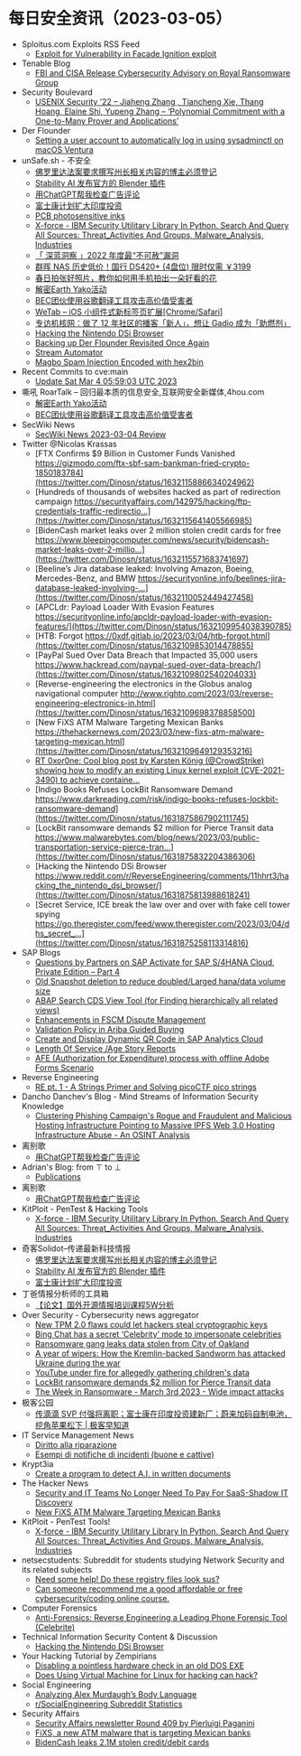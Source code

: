 # 每日安全资讯（2023-03-05）

- Sploitus.com Exploits RSS Feed
  - [Exploit for Vulnerability in Facade Ignition exploit](https://sploitus.com/exploit?id=85CC8F81-2E10-5C33-80A8-0F7EA5C645F0&utm_source=rss&utm_medium=rss)
- Tenable Blog
  - [FBI and CISA Release Cybersecurity Advisory on Royal Ransomware Group](https://www.tenable.com/blog/fbi-and-cisa-release-cybersecurity-advisory-on-royal-ransomware-group)
- Security Boulevard
  - [USENIX Security ’22 – Jiaheng Zhang , Tiancheng Xie,  Thang Hoang, Elaine Shi, Yupeng Zhang – ‘Polynomial Commitment with a One-to-Many Prover and Applications’](https://securityboulevard.com/2023/03/usenix-security-22-jiaheng-zhang-tiancheng-xie-thang-hoang-elaine-shi-yupeng-zhang-polynomial-commitment-with-a-one-to-many-prover-and-applications/)
- Der Flounder
  - [Setting a user account to automatically log in using sysadminctl on macOS Ventura](https://derflounder.wordpress.com/2023/03/04/setting-a-user-account-to-automatically-log-in-using-sysadminctl-on-macos-ventura/)
- unSafe.sh - 不安全
  - [佛罗里达法案要求撰写州长相关内容的博主必须登记](https://buaq.net/go-151990.html)
  - [Stability AI 发布官方的 Blender 插件](https://buaq.net/go-151991.html)
  - [用ChatGPT帮我检查广告评论](https://buaq.net/go-151974.html)
  - [富士康计划扩大印度投资](https://buaq.net/go-151992.html)
  - [PCB photosensitive inks](https://buaq.net/go-151962.html)
  - [X-force - IBM Security Utilitary Library In Python. Search And Query All Sources: Threat_Activities And Groups, Malware_Analysis, Industries](https://buaq.net/go-151956.html)
  - [「 深蓝洞察 」2022 年度最“不可赦”漏洞](https://buaq.net/go-151950.html)
  - [群晖 NAS 历史低价！国行 DS420+ (4盘位) 限时仅需 ￥3199](https://buaq.net/go-151975.html)
  - [春日拍张好照片，教你如何用手机拍出一朵好看的花](https://buaq.net/go-151945.html)
  - [解密Earth Yako活动](https://buaq.net/go-151938.html)
  - [BEC团伙使用谷歌翻译工具攻击高价值受害者](https://buaq.net/go-151939.html)
  - [WeTab – iOS 小组件式新标签页扩展[Chrome/Safari]](https://buaq.net/go-151940.html)
  - [专访机核网：做了 12 年社区的播客「新人」，想让 Gadio 成为「助燃剂」](https://buaq.net/go-151933.html)
  - [Hacking the Nintendo DSi Browser](https://buaq.net/go-151913.html)
  - [Backing up Der Flounder Revisited Once Again](https://buaq.net/go-151912.html)
  - [Stream Automator](https://buaq.net/go-151989.html)
  - [Magbo Spam Injection Encoded with hex2bin](https://buaq.net/go-151911.html)
- Recent Commits to cve:main
  - [Update Sat Mar  4 05:59:03 UTC 2023](https://github.com/trickest/cve/commit/24487876142712c2510b7ad3a08bc1d826fbfc06)
- 嘶吼 RoarTalk – 回归最本质的信息安全,互联网安全新媒体,4hou.com
  - [解密Earth Yako活动](https://www.4hou.com/posts/4Kln)
  - [BEC团伙使用谷歌翻译工具攻击高价值受害者](https://www.4hou.com/posts/8YGL)
- SecWiki News
  - [SecWiki News 2023-03-04 Review](http://www.sec-wiki.com/?2023-03-04)
- Twitter @Nicolas Krassas
  - [FTX Confirms $9 Billion in Customer Funds Vanished https://gizmodo.com/ftx-sbf-sam-bankman-fried-crypto-1850183784](https://twitter.com/Dinosn/status/1632115886634024962)
  - [Hundreds of thousands of websites hacked as part of redirection campaign https://securityaffairs.com/142975/hacking/ftp-credentials-traffic-redirectio...](https://twitter.com/Dinosn/status/1632115641405566985)
  - [BidenCash market leaks over 2 million stolen credit cards for free https://www.bleepingcomputer.com/news/security/bidencash-market-leaks-over-2-millio...](https://twitter.com/Dinosn/status/1632115571683741697)
  - [Beeline’s Jira database leaked: Involving Amazon, Boeing, Mercedes-Benz, and BMW https://securityonline.info/beelines-jira-database-leaked-involving-...](https://twitter.com/Dinosn/status/1632110052449427458)
  - [APCLdr: Payload Loader With Evasion Features https://securityonline.info/apcldr-payload-loader-with-evasion-features/](https://twitter.com/Dinosn/status/1632109954038390785)
  - [HTB: Forgot https://0xdf.gitlab.io/2023/03/04/htb-forgot.html](https://twitter.com/Dinosn/status/1632109853014478855)
  - [PayPal Sued Over Data Breach that Impacted 35,000 users https://www.hackread.com/paypal-sued-over-data-breach/](https://twitter.com/Dinosn/status/1632109802540204033)
  - [Reverse-engineering the electronics in the Globus analog navigational computer http://www.righto.com/2023/03/reverse-engineering-electronics-in.html](https://twitter.com/Dinosn/status/1632109698378858500)
  - [New FiXS ATM Malware Targeting Mexican Banks https://thehackernews.com/2023/03/new-fixs-atm-malware-targeting-mexican.html](https://twitter.com/Dinosn/status/1632109649129353216)
  - [RT 0xor0ne: Cool blog post by Karsten König (@CrowdStrike) showing how to modify an existing Linux kernel exploit (CVE-2021-3490) to achieve containe...](https://twitter.com/0xor0ne/status/1631935016988016640)
  - [Indigo Books Refuses LockBit Ransomware Demand https://www.darkreading.com/risk/indigo-books-refuses-lockbit-ransomware-demand](https://twitter.com/Dinosn/status/1631875867902111745)
  - [LockBit ransomware demands $2 million for Pierce Transit data https://www.malwarebytes.com/blog/news/2023/03/public-transportation-service-pierce-tran...](https://twitter.com/Dinosn/status/1631875832204386306)
  - [Hacking the Nintendo DSi Browser https://www.reddit.com/r/ReverseEngineering/comments/11hhrt3/hacking_the_nintendo_dsi_browser/](https://twitter.com/Dinosn/status/1631875813988618241)
  - [Secret Service, ICE break the law over and over with fake cell tower spying https://go.theregister.com/feed/www.theregister.com/2023/03/04/dhs_secret_...](https://twitter.com/Dinosn/status/1631875258113314816)
- SAP Blogs
  - [Questions by Partners on SAP Activate for SAP S/4HANA Cloud, Private Edition – Part 4](https://blogs.sap.com/2023/03/04/questions-by-partners-on-sap-activate-for-sap-s-4hana-cloud-private-edition-part-4/)
  - [Old Snapshot deletion to reduce doubled/Larged hana/data volume size](https://blogs.sap.com/2023/03/04/old-snapshot-deletion-to-reduce-doubled-larged-hana-data-volume-size/)
  - [ABAP Search CDS View Tool (for Finding hierarchically all related views)](https://blogs.sap.com/2023/03/04/abap-search-cds-view-tool-for-finding-hierarchically-all-related-views/)
  - [Enhancements in FSCM Dispute Management](https://blogs.sap.com/2023/03/04/enhancements-in-fscm-dispute-management/)
  - [Validation Policy in Ariba Guided Buying](https://blogs.sap.com/2023/03/04/validation-policy-in-ariba-guided-buying/)
  - [Create and Display Dynamic QR Code in SAP Analytics Cloud](https://blogs.sap.com/2023/03/04/create-and-display-dynamic-qr-code-in-sap-analytics-cloud/)
  - [Length Of Service /Age Story Reports](https://blogs.sap.com/2023/03/04/length-of-service-age-story-reports/)
  - [AFE (Authorization for Expenditure) process with offline Adobe Forms Scenario](https://blogs.sap.com/2023/03/04/afe-authorization-for-expenditure-process-with-offline-adobe-forms-scenario/)
- Reverse Engineering
  - [RE pt. 1 - A Strings Primer and Solving picoCTF pico strings](https://www.reddit.com/r/ReverseEngineering/comments/11i8jr0/re_pt_1_a_strings_primer_and_solving_picoctf_pico/)
- Dancho Danchev's Blog - Mind Streams of Information Security Knowledge
  - [Clustering Phishing Campaign's Rogue and Fraudulent and Malicious Hosting Infrastructure Pointing to Massive IPFS Web 3.0 Hosting Infrastructure Abuse - An OSINT Analysis](https://ddanchev.blogspot.com/2023/03/clustering-phishing-campaigns-rogue-and.html)
- 离别歌
  - [用ChatGPT帮我检查广告评论](https://www.leavesongs.com/THINK/using-chatgpt-for-antispam.html)
- Adrian's Blog: from ⊤ to ⊥
  - [Publications](https://adrianherrera.github.io/publications/)
- 离别歌
  - [用ChatGPT帮我检查广告评论](https://www.leavesongs.com/THINK/using-chatgpt-for-antispam.html)
- KitPloit - PenTest & Hacking Tools
  - [X-force - IBM Security Utilitary Library In Python. Search And Query All Sources: Threat_Activities And Groups, Malware_Analysis, Industries](http://www.kitploit.com/2023/03/x-force-ibm-security-utilitary-library.html)
- 奇客Solidot–传递最新科技情报
  - [佛罗里达法案要求撰写州长相关内容的博主必须登记](https://www.solidot.org/story?sid=74300)
  - [Stability AI 发布官方的 Blender 插件](https://www.solidot.org/story?sid=74299)
  - [富士康计划扩大印度投资](https://www.solidot.org/story?sid=74298)
- 丁爸情报分析师的工具箱
  - [【论文】国外开源情报培训课程5W分析](https://mp.weixin.qq.com/s?__biz=MzI2MTE0NTE3Mw==&mid=2651135178&idx=1&sn=9c2dee0ca3ee1d8bfffe56a7a1227061&chksm=f1af6bf0c6d8e2e6c82bb363de0916a8ab4bee0acaa0df6dbc440bda7b4bda17b30b685ea656&scene=58&subscene=0#rd)
- Over Security - Cybersecurity news aggregator
  - [New TPM 2.0 flaws could let hackers steal cryptographic keys](https://www.bleepingcomputer.com/news/security/new-tpm-20-flaws-could-let-hackers-steal-cryptographic-keys/)
  - [Bing Chat has a secret ‘Celebrity’ mode to impersonate celebrities](https://www.bleepingcomputer.com/news/microsoft/bing-chat-has-a-secret-celebrity-mode-to-impersonate-celebrities/)
  - [Ransomware gang leaks data stolen from City of Oakland](https://www.bleepingcomputer.com/news/security/ransomware-gang-leaks-data-stolen-from-city-of-oakland/)
  - [A year of wipers: How the Kremlin-backed Sandworm has attacked Ukraine during the war](https://therecord.media/a-year-of-wipers-how-the-kremlin-backed-sandworm-has-attacked-ukraine-during-the-war/)
  - [YouTube under fire for allegedly gathering children's data](https://www.malwarebytes.com/blog/news/2023/03/youtube-under-fire-for-allegedly-gathering-uk-childrens-data)
  - [LockBit ransomware demands $2 million for Pierce Transit data](https://www.malwarebytes.com/blog/news/2023/03/public-transportation-service-pierce-transit-struck-by-lockbit-ransomware)
  - [The Week in Ransomware - March 3rd 2023 - Wide impact attacks](https://www.bleepingcomputer.com/news/security/the-week-in-ransomware-march-3rd-2023-wide-impact-attacks/)
- 极客公园
  - [传滴滴 SVP 付强将离职；富士康在印度投资建新厂；蔚来加码自制电池，挖角苹果松下 | 极客早知道](https://mp.weixin.qq.com/s?__biz=MTMwNDMwODQ0MQ==&mid=2652984066&idx=1&sn=a51fdb239fa95d2adf987ab7c5e0dacb&chksm=7e542eb44923a7a2116ecc54544c5ede7c23b4d7ccac0e94ca6e788894815b59bc9ba905d072&scene=58&subscene=0#rd)
- IT Service Management News
  - [Diritto alla riparazione](http://blog.cesaregallotti.it/2023/03/diritto-alla-riparazione.html)
  - [Esempi di notifiche di incidenti (buone e cattive)](http://blog.cesaregallotti.it/2023/03/esempi-di-notifiche-di-incidenti-buone.html)
- Krypt3ia
  - [Create a program to detect A.I. in written documents](https://krypt3ia.wordpress.com/2023/03/04/create-a-program-to-detect-a-i-in-written-documents/)
- The Hacker News
  - [Security and IT Teams No Longer Need To Pay For SaaS-Shadow IT Discovery](https://thehackernews.com/2023/03/security-and-it-teams-no-longer-need-to.html)
  - [New FiXS ATM Malware Targeting Mexican Banks](https://thehackernews.com/2023/03/new-fixs-atm-malware-targeting-mexican.html)
- KitPloit - PenTest Tools!
  - [X-force - IBM Security Utilitary Library In Python. Search And Query All Sources: Threat_Activities And Groups, Malware_Analysis, Industries](http://www.kitploit.com/2023/03/x-force-ibm-security-utilitary-library.html)
- netsecstudents: Subreddit for students studying Network Security and its related subjects
  - [Need some help! Do these registry files look sus?](https://www.reddit.com/r/netsecstudents/comments/11igz0h/need_some_help_do_these_registry_files_look_sus/)
  - [Can someone recommend me a good affordable or free cybersecurity/coding online course.](https://www.reddit.com/r/netsecstudents/comments/11i9b2g/can_someone_recommend_me_a_good_affordable_or/)
- Computer Forensics
  - [Anti-Forensics: Reverse Engineering a Leading Phone Forensic Tool (Celebrite)](https://www.reddit.com/r/computerforensics/comments/11ick8i/antiforensics_reverse_engineering_a_leading_phone/)
- Technical Information Security Content & Discussion
  - [Hacking the Nintendo DSi Browser](https://www.reddit.com/r/netsec/comments/11hss7h/hacking_the_nintendo_dsi_browser/)
- Your Hacking Tutorial by Zempirians
  - [Disabling a pointless hardware check in an old DOS EXE](https://www.reddit.com/r/HowToHack/comments/11ht98s/disabling_a_pointless_hardware_check_in_an_old/)
  - [Does Using Virtual Machine for Linux for hacking can hack?](https://www.reddit.com/r/HowToHack/comments/11i086i/does_using_virtual_machine_for_linux_for_hacking/)
- Social Engineering
  - [Analyzing Alex Murdaugh’s Body Language](https://www.reddit.com/r/SocialEngineering/comments/11hwu5y/analyzing_alex_murdaughs_body_language/)
  - [r/SocialEngineering Subreddit Statistics](https://www.reddit.com/r/SocialEngineering/comments/11hw5xw/rsocialengineering_subreddit_statistics/)
- Security Affairs
  - [Security Affairs newsletter Round 409 by Pierluigi Paganini](https://securityaffairs.com/143047/breaking-news/security-affairs-newsletter-round-409-by-pierluigi-paganini.html)
  - [FiXS, a new ATM malware that is targeting Mexican banks](https://securityaffairs.com/143022/malware/fixs-atm-malware-mexican-banks.html)
  - [BidenCash leaks 2.1M stolen credit/debit cards](https://securityaffairs.com/143006/cyber-crime/bidencash-leaks-2-1m-cards.html)
